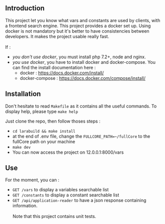 ## Introduction
This project let you know what vars and constants are used by clients, with a frontend search engine.
This project provides a docker set up. Using docker is not mandatory but it's better to have consistencies between developers. It makes the project usable really fast. <br><br>
If : 
- *you don't use docker*, you must install php 7.2+, node and nginx.
- *you use docker*, you have to install docker and docker-compose. You can find the install documentation here :
    - docker : https://docs.docker.com/install/
    - docker-compose : https://docs.docker.com/compose/install/


## Installation
Don't hesitate to read `Makefile` as it contains all the useful commands. To display help, please type `make help`

Just clone the repo, then follow thoses steps :
- `cd larabuild && make install`
- at the end of .env file, change the `FULLCORE_PATH=~/fullCore` to the fullCore path on your machine
- `make dev`
- You can now access the project on 12.0.0.1:8000/vars

## Use
For the moment, you can :
- `GET /vars` to display a variables searchable list
- `GET /constants` to display a constant searchable list
- `GET /api/application-reader` to have a json response containing information.
<br><br>Note that this project contains unit tests.
